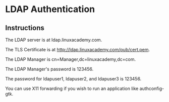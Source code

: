 # LDAP Authentication

## Instructions
The LDAP server is at ldap.linuxacademy.com.

The TLS Certificate is at http://ldap.linuxacademy.com/pub/cert.pem.

The LDAP Manager is cn=Manager,dc=linuxacademy,dc=com.

The LDAP Manager's password is 123456.

The password for ldapuser1, ldapuser2, and ldapuser3 is 123456.

You can use X11 forwarding if you wish to run an application like authconfig-gtk.
